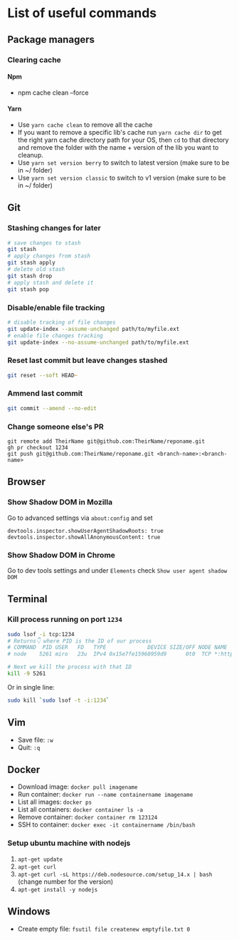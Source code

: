 # List of useful commands

## Package managers

### Clearing cache

#### Npm

* npm cache clean –force

#### Yarn

* Use `yarn cache clean` to remove all the cache
* If you want to remove a specific lib's cache run `yarn cache dir` to get the right yarn cache directory path for your OS, then `cd` to that directory and remove the folder with the name + version of the lib you want to cleanup.
* Use `yarn set version berry` to switch to latest version (make sure to be in ~/ folder)
* Use `yarn set version classic` to switch to v1 version (make sure to be in ~/ folder)

## Git

### Stashing changes for later
```zsh
# save changes to stash
git stash
# apply changes from stash
git stash apply
# delete old stash
git stash drop
# apply stash and delete it
git stash pop
```

### Disable/enable file tracking
```zsh
# disable tracking of file changes
git update-index --assume-unchanged path/to/myfile.ext
# enable file changes tracking
git update-index --no-assume-unchanged path/to/myfile.ext
```

### Reset last commit but leave changes stashed
```zsh
git reset --soft HEAD~ 
```

### Ammend last commit
```zsh
git commit --amend --no-edit
```

### Change someone else's PR
```
git remote add TheirName git@github.com:TheirName/reponame.git
gh pr checkout 1234
git push git@github.com:TheirName/reponame.git <branch-name>:<branch-name>
```

## Browser

### Show Shadow DOM in Mozilla
Go to advanced settings via `about:config` and set 
```
devtools.inspector.showUserAgentShadowRoots: true
devtools.inspector.showAllAnonymousContent: true
```

### Show Shadow DOM in Chrome
Go to dev tools settings and under `Elements` check `Show user agent shadow DOM`

## Terminal

### Kill process running on port `1234`

```zsh
sudo lsof -i tcp:1234
# Returns👇 where PID is the ID of our process
# COMMAND  PID USER   FD   TYPE             DEVICE SIZE/OFF NODE NAME
# node    5261 miro   23u  IPv4 0x15e7fe15968959d9      0t0  TCP *:http-alt (LISTEN)

# Next we kill the process with that ID
kill -9 5261
```

Or in single line:
```zsh
sudo kill `sudo lsof -t -i:1234`
```

## Vim
* Save file: `:w`
* Quit: `:q`

## Docker
* Download image: `docker pull imagename`
* Run container: `docker run --name containername imagename`
* List all images: `docker ps`
* List all containers: `docker container ls -a`
* Remove container: `docker container rm 123124`
* SSH to container: `docker exec -it containername /bin/bash`

### Setup ubuntu machine with nodejs
1. `apt-get update`
2. `apt-get curl`
3. `apt-get curl -sL https://deb.nodesource.com/setup_14.x | bash` (change number for the version)
4. `apt-get install -y nodejs`

## Windows
* Create empty file: `fsutil file createnew emptyfile.txt 0`
